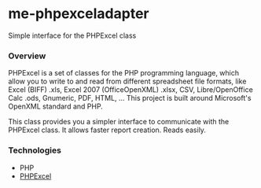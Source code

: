 # me-phpexceladapter
Simple interface for the PHPExcel class

### Overview
PHPExcel is a set of classes for the PHP programming language, which allow you to write to and read from different spreadsheet file formats, like Excel (BIFF) .xls, Excel 2007 (OfficeOpenXML) .xlsx, CSV, Libre/OpenOffice Calc .ods, Gnumeric, PDF, HTML, ... This project is built around Microsoft's OpenXML standard and PHP.

This class provides you a simpler interface to communicate with the PHPExcel class. It allows faster report creation. Reads easily.

### Technologies
- PHP
 - [PHPExcel](https://github.com/PHPOffice/PHPExcel)
